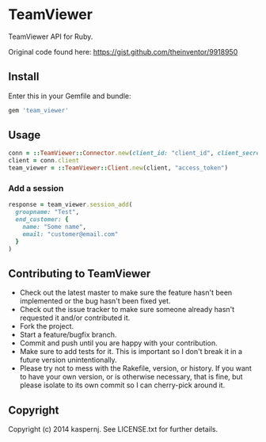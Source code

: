 # TeamViewer

TeamViewer API for Ruby.

Original code found here:
https://gist.github.com/theinventor/9918950

## Install

Enter this in your Gemfile and bundle:
```ruby
gem 'team_viewer'
```

## Usage

```ruby
conn = ::TeamViewer::Connector.new(client_id: "client_id", client_secret: "client_secret")
client = conn.client
team_viewer = ::TeamViewer::Client.new(client, "access_token")
```

### Add a session

```ruby
response = team_viewer.session_add(
  groupname: "Test",
  end_customer: {
    name: "Some name",
    email: "customer@email.com"
  }
)
```

## Contributing to TeamViewer
 
* Check out the latest master to make sure the feature hasn't been implemented or the bug hasn't been fixed yet.
* Check out the issue tracker to make sure someone already hasn't requested it and/or contributed it.
* Fork the project.
* Start a feature/bugfix branch.
* Commit and push until you are happy with your contribution.
* Make sure to add tests for it. This is important so I don't break it in a future version unintentionally.
* Please try not to mess with the Rakefile, version, or history. If you want to have your own version, or is otherwise necessary, that is fine, but please isolate to its own commit so I can cherry-pick around it.

## Copyright

Copyright (c) 2014 kaspernj. See LICENSE.txt for
further details.

